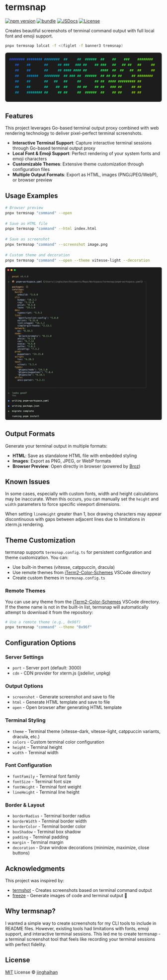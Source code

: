 # termsnap

[![npm version][npm-version-src]][npm-version-href]
[![bundle][bundle-src]][bundle-href]
[![JSDocs][jsdocs-src]][jsdocs-href]
[![License][license-src]][license-href]

Creates beautiful screenshots of terminal command output with full local font and emoji support.

```sh
pnpx termsnap lolcat -f <(figlet -f banner3 tremsnap)
```

<p align='center'>
<img src='./assets/banner.png' width='800'/>
</p>

## Features

This project leverages Go-based terminal output proxy combined with web rendering technology to deliver pixel-perfect terminal screenshots.

- **Interactive Terminal Support**: Capture interactive terminal sessions through Go-based terminal output proxy
- **Local Font & Emoji Support**: Perfect rendering of your system fonts and emoji characters
- **Customizable Themes**: Extensive theme customization through configuration files
- **Multiple Output Formats**: Export as HTML, images (PNG/JPEG/WebP), or browser preview

## Usage Examples

```sh
# Browser preview
pnpx termsnap "command" --open

# Save as HTML file
pnpx termsnap "command" --html index.html

# Save as screenshot
pnpx termsnap "command" --screenshot image.png

# Custom theme and decoration
pnpx termsnap "command" --open --theme vitesse-light --decoration
```

<p align='center'>
<img src='./assets/pncat-r.png' />
</p>

## Output Formats

Generate your terminal output in multiple formats:

- **HTML**: Save as standalone HTML file with embedded styling
- **Images**: Export as PNG, JPEG, or WebP formats
- **Browser Preview**: Open directly in browser (powered by [Broz](https://github.com/antfu/broz))

## Known Issues

In some cases, especially with custom fonts, width and height calculations may be inaccurate. When this occurs, you can manually set the `height` and `width` parameters to force specific viewport dimensions.

When setting `lineHeight` greater than 1, box drawing characters may appear discontinuous with gaps between adjacent lines due to limitations in xterm.js rendering.

## Theme Customization

termsnap supports `termsnap.config.ts` for persistent configuration and theme customization. You can:

- Use built-in themes (vitesse, catppuccin, dracula)
- Use remote themes from [iTerm2-Color-Schemes](https://github.com/mbadolato/iTerm2-Color-Schemes) VSCode directory
- Create custom themes in `termsnap.config.ts`

### Remote Themes

You can use any theme from the [iTerm2-Color-Schemes](https://github.com/mbadolato/iTerm2-Color-Schemes) VSCode directory. If the theme name is not in the built-in list, termsnap will automatically attempt to download it from the repository:

```sh
# Use a remote theme (e.g., 0x96f)
pnpx termsnap "command" --theme "0x96f"
```

## Configuration Options

### Server Settings
- `port` - Server port (default: 3000)
- `cdn` - CDN provider for xterm.js (jsdelivr, unpkg)

### Output Options
- `screenshot` - Generate screenshot and save to file
- `html` - Generate HTML template and save to file
- `open` - Open browser after generating HTML template

### Terminal Styling
- `theme` - Terminal theme (vitesse-dark, vitesse-light, catppuccin variants, dracula, etc.)
- `colors` - Custom terminal color configuration
- `height` - Terminal height
- `width` - Terminal width

### Font Configuration
- `fontFamily` - Terminal font family
- `fontSize` - Terminal font size
- `fontWeight` - Terminal font weight
- `lineHeight` - Terminal line height

### Border & Layout
- `borderRadius` - Terminal border radius
- `borderWidth` - Terminal border width
- `borderColor` - Terminal border color
- `boxShadow` - Terminal box shadow
- `padding` - Terminal padding
- `margin` - Terminal margin
- `decoration` - Draw window decorations (minimize, maximize, close buttons)

## Acknowledgments

This project was inspired by:
- [termshot](https://github.com/homeport/termshot) - Creates screenshots based on terminal command output
- [freeze](https://github.com/charmbracelet/freeze) - Generate images of code and terminal output 📸

## Why termsnap?

I wanted a simple way to create screenshots for my CLI tools to include in README files. However, existing tools had limitations with fonts, emoji support, and interactive terminal sessions. This led me to create termsnap - a terminal screenshot tool that feels like recording your terminal sessions with perfect fidelity.

## License

[MIT](./LICENSE) License © [jinghaihan](https://github.com/jinghaihan)

<!-- Badges -->

[npm-version-src]: https://img.shields.io/npm/v/termsnap?style=flat&colorA=080f12&colorB=1fa669
[npm-version-href]: https://npmjs.com/package/termsnap
[npm-downloads-src]: https://img.shields.io/npm/dm/termsnap?style=flat&colorA=080f12&colorB=1fa669
[npm-downloads-href]: https://npmjs.com/package/termsnap
[bundle-src]: https://img.shields.io/bundlephobia/minzip/termsnap?style=flat&colorA=080f12&colorB=1fa669&label=minzip
[bundle-href]: https://bundlephobia.com/result?p=termsnap
[license-src]: https://img.shields.io/badge/license-MIT-blue.svg?style=flat&colorA=080f12&colorB=1fa669
[license-href]: https://github.com/jinghaihan/termsnap/LICENSE
[jsdocs-src]: https://img.shields.io/badge/jsdocs-reference-080f12?style=flat&colorA=080f12&colorB=1fa669
[jsdocs-href]: https://www.jsdocs.io/package/termsnap
